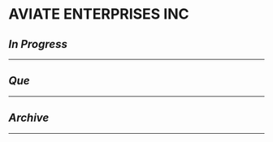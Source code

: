 # AVIATE ENTERPRISES INC

## *In Progress*

--------------------

## *Que*

-----------------------------------
## *Archive*

-----------------------------------

